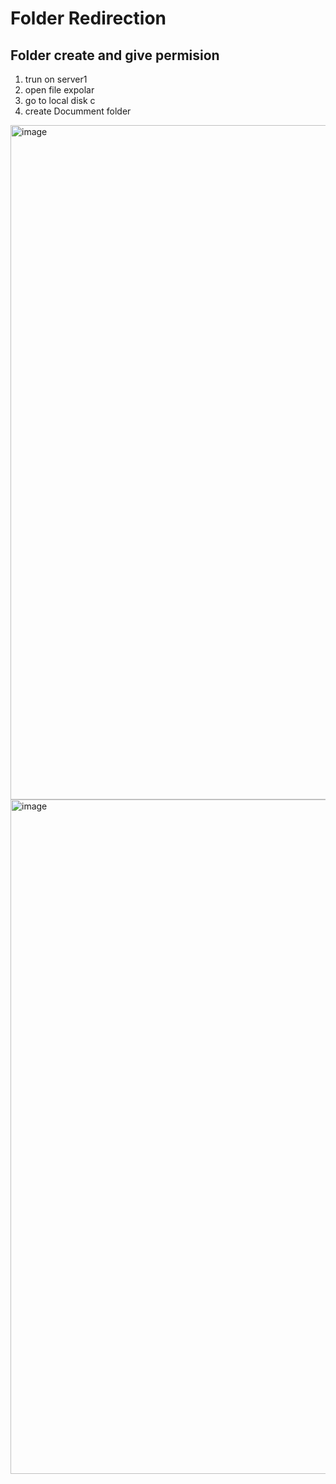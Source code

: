 # Folder Redirection 

## Folder create and give permision

1. trun on server1
2. open file expolar
3. go to local disk c
4. create Documment  folder
<img width="1919" height="1079" alt="image" src="https://github.com/user-attachments/assets/51c32206-0193-4bf0-a443-67b29e27ddcf" />






<img width="1919" height="1079" alt="image" src="https://github.com/user-attachments/assets/51e1610e-7411-47a7-9253-7057115c02da" />
